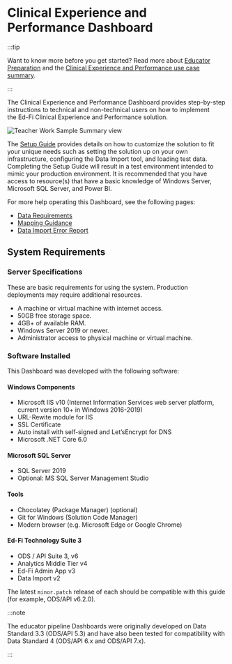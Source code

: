 # Clinical Experience and Performance Dashboard

:::tip

Want to know more before you get started? Read more about [Educator Preparation](https://www.ed-fi.org/how-to-use-ed-fi/educator-prep-programs/) and the [Clinical Experience and Performance use case summary](/getting-started/educator-pipeline/clinical-experience).

:::

The Clinical Experience and Performance Dashboard provides step-by-step instructions to technical and non-technical users on how to implement the Ed-Fi Clinical Experience and Performance solution.

![Teacher Work Sample Summary view](https://edfidocs.blob.core.windows.net/$web/img/reference/epp-sk/teacher-work-sample-summary-view.webp)

The [Setup Guide](./setup-guide.md) provides details on how to customize the solution to fit your unique needs such as setting the solution up on your own infrastructure, configuring the Data Import tool, and loading test data. Completing the Setup Guide will result in a test environment intended to mimic your production environment. It is recommended that you have access to resource(s) that have a basic knowledge of Windows Server, Microsoft SQL Server, and Power BI.

For more help operating this Dashboard, see the following pages:

* [Data Requirements](./data-requirements.md)
* [Mapping Guidance](./mapping-guidance.md)
* [Data Import Error Report](../program-diversity/data-import-error-report.md)

## System Requirements

### Server Specifications

These are basic requirements for using the system. Production deployments may require additional resources.

* A machine or virtual machine with internet access.
* 50GB free storage space.
* 4GB+ of available RAM.
* Windows Server 2019 or newer.
* Administrator access to physical machine or virtual machine.

### Software Installed

This Dashboard was developed with the following software:

#### Windows Components

* Microsoft IIS v10 (Internet Information Services web server platform, current version 10+ in Windows 2016-2019)
* URL-Rewite module for IIS
* SSL Certificate
* Auto install with self-signed and Let’sEncrypt for DNS
* Microsoft .NET Core 6.0

#### Microsoft SQL Server

* SQL Server 2019
* Optional: MS SQL Server Management Studio

#### Tools

* Chocolatey (Package Manager) (optional)
* Git for Windows (Solution Code Manager)
* Modern browser (e.g. Microsoft Edge or Google Chrome)

#### Ed-Fi Technology Suite 3

* ODS / API Suite 3, v6
* Analytics Middle Tier v4
* Ed-Fi Admin App v3
* Data Import v2

The latest `minor.patch` release of each should be compatible with this guide (for example, ODS/API v6.2.0).

:::note

The educator pipeline Dashboards were originally developed on Data Standard 3.3 (ODS/API 5.3) and have also been tested for compatibility with Data Standard 4 (ODS/API 6.x and ODS/API 7.x).

:::
